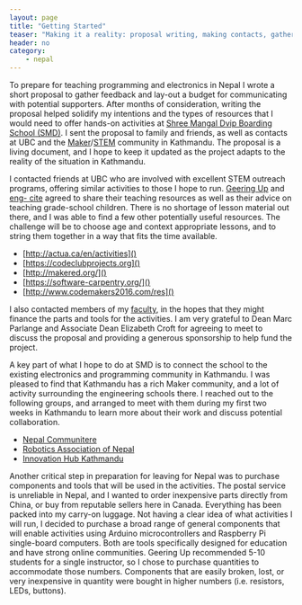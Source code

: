 ```yaml
---
layout: page
title: "Getting Started"
teaser: "Making it a reality: proposal writing, making contacts, gathering resources."
header: no
category:
    - nepal
---
```


To prepare for teaching programming and electronics in Nepal I wrote a short proposal to gather feedback and lay-out a budget for communicating with potential supporters. After months of consideration, writing the proposal helped solidify my intentions and the types of resources that I would need to offer hands-on activities at [Shree Mangal Dvip Boarding School (SMD)](https://www.himalayanchildren.org/). I sent the proposal to family and friends, as well as contacts at UBC and the [Maker](https://en.wikipedia.org/wiki/Maker_culture)/[STEM](https://en.wikipedia.org/wiki/Science,_technology,_engineering,_and_mathematics) community in Kathmandu. The proposal is a living document, and I hope to keep it updated as the project adapts to the reality of the situation in Kathmandu.

I contacted friends at UBC who are involved with excellent STEM outreach programs, offering similar activities to those I hope to run. [Geering Up](http://www.geeringup.apsc.ubc.ca/about/) and [eng- cite](http://engcite.engineering.ubc.ca/) agreed to share their teaching resources as well as their advice on teaching grade-school children. There is no shortage of lesson material out there, and I was able to find a few other potentially useful resources. The challenge will be to choose age and context appropriate lessons, and to string them together in a way that fits the time available.

*	[http://actua.ca/en/activities]()
*	[https://codeclubprojects.org]()
*	[http://makered.org/]()
*	[https://software-carpentry.org/]()
*	[http://www.codemakers2016.com/res]()

I also contacted members of my [faculty](https://apsc.ubc.ca/), in the hopes that they might finance the parts and tools for the activities. I am very grateful to Dean Marc Parlange and Associate Dean Elizabeth Croft for agreeing to meet to discuss the proposal and providing a generous sponsorship to help fund the project.

A key part of what I hope to do at SMD is to connect the school to the existing electronics and programming community in Kathmandu. I was pleased to find that Kathmandu has a rich Maker community, and a lot of activity surrounding the engineering schools there. I reached out to the following groups, and arranged to meet with them during my first two weeks in Kathmandu to learn more about their work and discuss potential collaboration.

*	[Nepal Communitere](https://www.facebook.com/NepalCommunitere/)
*	[Robotics Association of Nepal](https://www.facebook.com/nepal.ran)
*	[Innovation Hub Kathmandu](http://fncci.org/innovation-hub-159.html)

Another critical step in preparation for leaving for Nepal was to purchase components and tools that will be used in the activities. The postal service is unreliable in Nepal, and I wanted to order inexpensive parts directly from China, or buy from reputable sellers here in Canada. Everything has been packed into my carry-on luggage. Not having a clear idea of what activities I will run, I decided to purchase a broad range of general components that will enable activities using Arduino microcontrollers and Raspberry Pi single-board computers. Both are tools specifically designed for education and have strong online communities. Geering Up recommended 5-10 students for a single instructor, so I chose to purchase quantities to accommodate those numbers. Components that are easily broken, lost, or very inexpensive in quantity were bought in higher numbers (i.e. resistors, LEDs, buttons).